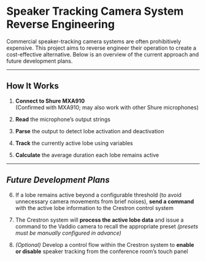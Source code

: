 # Speaker Tracking Camera System Reverse Engineering

Commercial speaker-tracking camera systems are often prohibitively expensive. This project aims to reverse engineer their operation to create a cost-effective alternative. Below is an overview of the current approach and future development plans.

---

## How It Works

1. **Connect to Shure MXA910**  
   (Confirmed with MXA910; may also work with other Shure microphones)

2. **Read** the microphone’s output strings

3. **Parse** the output to detect lobe activation and deactivation

4. **Track** the currently active lobe using variables

5. **Calculate** the average duration each lobe remains active

---

## *Future Development Plans*

6. If a lobe remains active beyond a configurable threshold (to avoid unnecessary camera movements from brief noises), **send a command** with the active lobe information to the Crestron control system

7. The Crestron system will **process the active lobe data** and issue a command to the Vaddio camera to recall the appropriate preset *(presets must be manually configured in advance)*

8. *(Optional)* Develop a control flow within the Crestron system to **enable or disable** speaker tracking from the conference room’s touch panel
